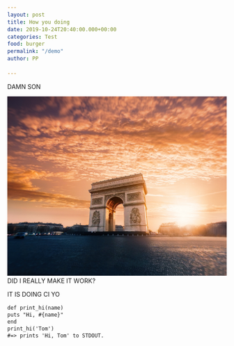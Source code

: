 ```yaml
---
layout: post
title: How you doing
date: 2019-10-24T20:40:00.000+00:00
categories: Test
food: burger
permalink: "/demo"
author: PP

---
```

DAMN SON

![](/uploads/willian-west-TVyjcTEKHLU-unsplash.jpg)DID I REALLY MAKE IT WORK?

IT IS DOING CI YO

    
    def print_hi(name)
    puts "Hi, #{name}"
    end
    print_hi('Tom')
    #=> prints 'Hi, Tom' to STDOUT.
    